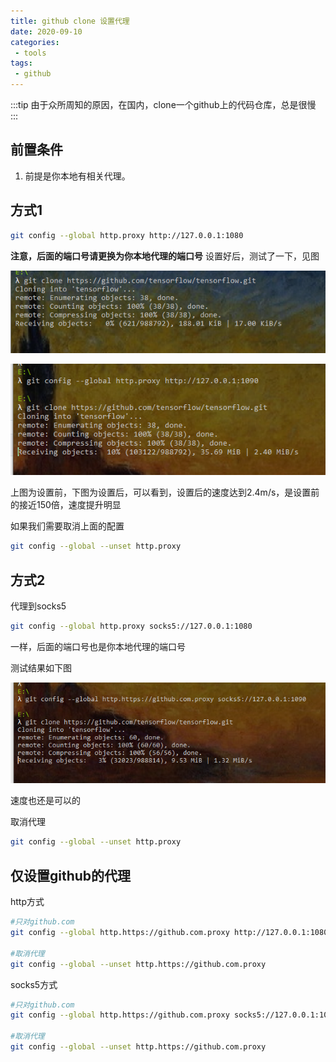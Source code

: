 ```yaml
---
title: github clone 设置代理
date: 2020-09-10
categories:
 - tools
tags:
 - github
---
```


:::tip
由于众所周知的原因，在国内，clone一个github上的代码仓库，总是很慢
:::

<!-- more -->

## 前置条件

1. 前提是你本地有相关代理。

## 方式1

```bash
git config --global http.proxy http://127.0.0.1:1080
```

**注意，后面的端口号请更换为你本地代理的端口号**
设置好后，测试了一下，见图

![设置前](./img/proxy0.png)

![设置后](./img/proxy1.png)

上图为设置前，下图为设置后，可以看到，设置后的速度达到2.4m/s，是设置前的接近150倍，速度提升明显

如果我们需要取消上面的配置

```bash
git config --global --unset http.proxy
```

## 方式2

代理到socks5

```bash
git config --global http.proxy socks5://127.0.0.1:1080
```

一样，后面的端口号也是你本地代理的端口号

测试结果如下图

![设置后](./img/proxy2.png)

速度也还是可以的

取消代理

```bash
git config --global --unset http.proxy
```

## 仅设置github的代理

http方式

```bash
#只对github.com
git config --global http.https://github.com.proxy http://127.0.0.1:1080

#取消代理
git config --global --unset http.https://github.com.proxy
```

socks5方式

```bash
#只对github.com
git config --global http.https://github.com.proxy socks5://127.0.0.1:1080

#取消代理
git config --global --unset http.https://github.com.proxy
```
